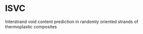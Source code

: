 ISVC
====

Interstrand void content prediction in randomly oriented strands of thermoplastic composites

